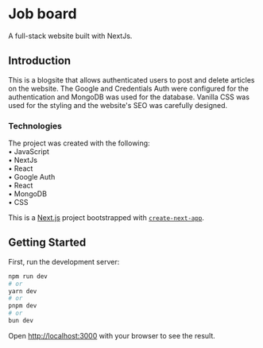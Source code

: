 # Job board
 A full-stack website built with NextJs.

## Introduction
This is a blogsite that allows authenticated users to post and delete articles on the website. The Google and Credentials Auth were configured for the authentication and MongoDB was used for the database. Vanilla CSS was used for the styling and the website's SEO  was carefully designed.

### Technologies
The project was created with the following:
<br/>
    • JavaScript <br/>
    • NextJs <br/>
    • React <br/>
    • Google Auth <br/>
    • React <br/>
    • MongoDB <br/>
    • CSS <br/>


This is a [Next.js](https://nextjs.org/) project bootstrapped with [`create-next-app`](https://github.com/vercel/next.js/tree/canary/packages/create-next-app).

## Getting Started

First, run the development server:

```bash
npm run dev
# or
yarn dev
# or
pnpm dev
# or
bun dev
```

Open [http://localhost:3000](http://localhost:3000) with your browser to see the result.